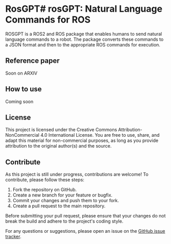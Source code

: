# RosGPT# rosGPT: Natural Language Commands for ROS

ROSGPT is a ROS2 and ROS package that enables humans to send natural language commands to a robot. The package converts these commands to a JSON format and then to the appropriate ROS commands for execution.

## Reference paper

Soon on ARXIV

## How to use

Coming soon


## License

This project is licensed under the Creative Commons Attribution-NonCommercial 4.0 International License. You are free to use, share, and adapt this material for non-commercial purposes, as long as you provide attribution to the original author(s) and the source.

## Contribute

As this project is still under progress, contributions are welcome! To contribute, please follow these steps:

1. Fork the repository on GitHub.
2. Create a new branch for your feature or bugfix.
3. Commit your changes and push them to your fork.
4. Create a pull request to the main repository.

Before submitting your pull request, please ensure that your changes do not break the build and adhere to the project's coding style.

For any questions or suggestions, please open an issue on the [GitHub issue tracker](https://github.com/aniskoubaa/rosgpt/issues).



